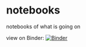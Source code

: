 # notebooks
notebooks of what is going on

view on Binder:
[![Binder](https://mybinder.org/badge_logo.svg)](https://mybinder.org/v2/gh/alexanderwaldron/notebooks/master)
